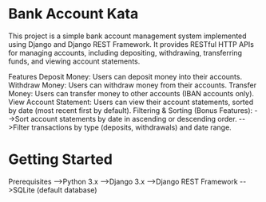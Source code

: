 # Bank Account Kata

This project is a simple bank account management system implemented using Django and Django REST Framework. It provides RESTful HTTP APIs for managing accounts, including depositing, withdrawing, transferring funds, and viewing account statements.

Features
Deposit Money: Users can deposit money into their accounts.
Withdraw Money: Users can withdraw money from their accounts.
Transfer Money: Users can transfer money to other accounts (IBAN accounts only).
View Account Statement: Users can view their account statements, sorted by date (most recent first by default).
Filtering & Sorting (Bonus Features):
-->Sort account statements by date in ascending or descending order.
-->Filter transactions by type (deposits, withdrawals) and date range.
# Getting Started
Prerequisites
-->Python 3.x
-->Django 3.x
-->Django REST Framework
-->SQLite (default database)

